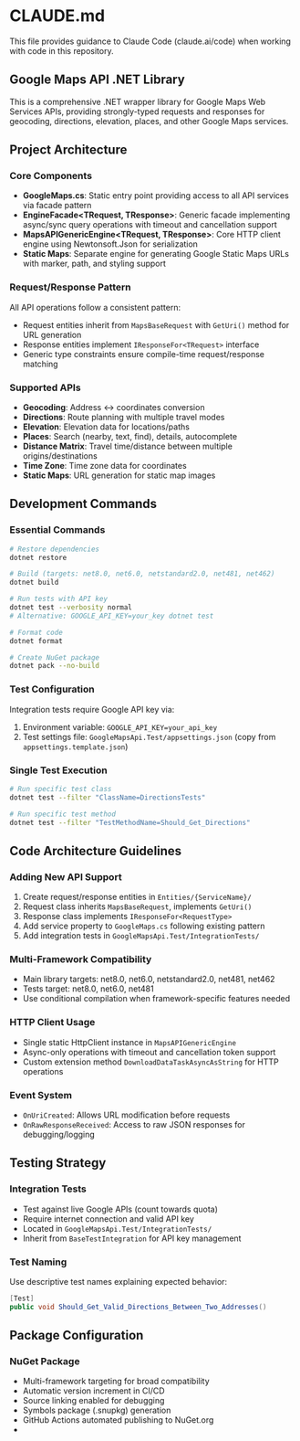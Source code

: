 # CLAUDE.md

This file provides guidance to Claude Code (claude.ai/code) when working with code in this repository.

## Google Maps API .NET Library

This is a comprehensive .NET wrapper library for Google Maps Web Services APIs, providing strongly-typed requests and responses for geocoding, directions, elevation, places, and other Google Maps services.

## Project Architecture

### Core Components
- **GoogleMaps.cs**: Static entry point providing access to all API services via facade pattern
- **EngineFacade<TRequest, TResponse>**: Generic facade implementing async/sync query operations with timeout and cancellation support
- **MapsAPIGenericEngine<TRequest, TResponse>**: Core HTTP client engine using Newtonsoft.Json for serialization
- **Static Maps**: Separate engine for generating Google Static Maps URLs with marker, path, and styling support

### Request/Response Pattern
All API operations follow a consistent pattern:
- Request entities inherit from `MapsBaseRequest` with `GetUri()` method for URL generation
- Response entities implement `IResponseFor<TRequest>` interface
- Generic type constraints ensure compile-time request/response matching

### Supported APIs
- **Geocoding**: Address ↔ coordinates conversion
- **Directions**: Route planning with multiple travel modes
- **Elevation**: Elevation data for locations/paths
- **Places**: Search (nearby, text, find), details, autocomplete
- **Distance Matrix**: Travel time/distance between multiple origins/destinations
- **Time Zone**: Time zone data for coordinates
- **Static Maps**: URL generation for static map images

## Development Commands

### Essential Commands
```bash
# Restore dependencies
dotnet restore

# Build (targets: net8.0, net6.0, netstandard2.0, net481, net462)
dotnet build

# Run tests with API key
dotnet test --verbosity normal
# Alternative: GOOGLE_API_KEY=your_key dotnet test

# Format code
dotnet format

# Create NuGet package
dotnet pack --no-build
```

### Test Configuration
Integration tests require Google API key via:
1. Environment variable: `GOOGLE_API_KEY=your_api_key`
2. Test settings file: `GoogleMapsApi.Test/appsettings.json` (copy from `appsettings.template.json`)

### Single Test Execution
```bash
# Run specific test class
dotnet test --filter "ClassName=DirectionsTests"

# Run specific test method
dotnet test --filter "TestMethodName=Should_Get_Directions"
```

## Code Architecture Guidelines

### Adding New API Support
1. Create request/response entities in `Entities/{ServiceName}/`
2. Request class inherits `MapsBaseRequest`, implements `GetUri()`
3. Response class implements `IResponseFor<RequestType>`
4. Add service property to `GoogleMaps.cs` following existing pattern
5. Add integration tests in `GoogleMapsApi.Test/IntegrationTests/`

### Multi-Framework Compatibility
- Main library targets: net8.0, net6.0, netstandard2.0, net481, net462
- Tests target: net8.0, net6.0, net481
- Use conditional compilation when framework-specific features needed

### HTTP Client Usage
- Single static HttpClient instance in `MapsAPIGenericEngine`
- Async-only operations with timeout and cancellation token support
- Custom extension method `DownloadDataTaskAsyncAsString` for HTTP operations

### Event System
- `OnUriCreated`: Allows URL modification before requests
- `OnRawResponseReceived`: Access to raw JSON responses for debugging/logging

## Testing Strategy

### Integration Tests
- Test against live Google APIs (count towards quota)
- Require internet connection and valid API key
- Located in `GoogleMapsApi.Test/IntegrationTests/`
- Inherit from `BaseTestIntegration` for API key management

### Test Naming
Use descriptive test names explaining expected behavior:
```csharp
[Test]
public void Should_Get_Valid_Directions_Between_Two_Addresses()
```

## Package Configuration

### NuGet Package
- Multi-framework targeting for broad compatibility
- Automatic version increment in CI/CD
- Source linking enabled for debugging
- Symbols package (.snupkg) generation
- GitHub Actions automated publishing to NuGet.org
- 
